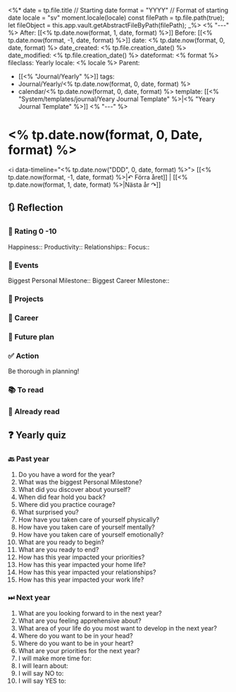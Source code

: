 <%*
	date = tp.file.title // Starting date
	format = "YYYY" // Format of starting date
	locale = "sv"
	moment.locale(locale)
	const filePath = tp.file.path(true);
	let fileObject = this.app.vault.getAbstractFileByPath(filePath);
_%>
<% "---" %>
After: [[<% tp.date.now(format, 1, date, format) %>]]
Before: [[<% tp.date.now(format, -1, date, format) %>]]
date: <% tp.date.now(format, 0, date, format) %>
date_created: <% tp.file.creation_date() %>
date_modified: <% tp.file.creation_date() %>
dateformat: <% format %>
fileclass: Yearly
locale: <% locale %>
Parent:
- [[<% "Journal/Yearly" %>]]
tags:
- Journal/Yearly/<% tp.date.now(format, 0, date, format) %>
- calendar/<% tp.date.now(format, 0, date, format) %>
template: [[<% "System/templates/journal/Yeary Journal Template" %>|<% "Yeary Journal Template" %>]]
<% "---" %>
# <% tp.date.now(format, 0, Date, format) %>

<i data-timeline="<% tp.date.now("DDD", 0, date, format) %>"></i>
[[<% tp.date.now(format, -1, date, format) %>|↶ Förra året]] | [[<% tp.date.now(format, 1, date, format) %>|Nästa år ↷]]

## 🔃 Reflection

### 💯 Rating 0 -10

Happiness::
Productivity::
Relationships::
Focus::

### 📜 Events

Biggest Personal Milestone::
Biggest Career Milestone::

### 🚀 Projects

### 🏢 Career

### 📅 Future plan

### ✅ Action

Be thorough in planning!

### 📚 To read

### 📗 Already read

## ❓ Yearly quiz

### 🔙 Past year

1. Do you have a word for the year?
1. What was the biggest Personal Milestone?
1. What did you discover about yourself?
1. When did fear hold you back?
1. Where did you practice courage?
1. What surprised you?
1. How have you taken care of yourself physically?
1. How have you taken care of yourself mentally?
1. How have you taken care of yourself emotionally?
1. What are you ready to begin?
1. What are you ready to end?
1. How has this year impacted your priorities?
1. How has this year impacted your home life?
1. How has this year impacted your relationships?
1. How has this year impacted your work life?

### ⏭ Next year

1. What are you looking forward to in the next year?
1. What are you feeling apprehensive about?
1. What area of your life do you most want to develop in the next year?
1. Where do you want to be in your head?
1. Where do you want to be in your heart?
1. What are your priorities for the next year?
1. I will make more time for:
1. I will learn about:
1. I will say NO to:
1. I will say YES to:
